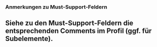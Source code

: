 ### Anmerkungen zu Must-Support-Feldern

Siehe zu den Must-Support-Feldern die entsprechenden Comments im Profil (ggf. für Subelemente).
---